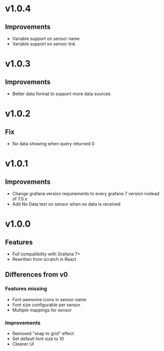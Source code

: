 # v1.0.4

## Improvements

* Variable support on sensor name
* Variable support on sensor link

# v1.0.3

## Improvements

* Better data format to support more data sources

# v1.0.2

## Fix

* No data showing when query returned 0

# v1.0.1

## Improvements

* Change grafana version requirements to every grafana 7 version instead of 7.0.x
* Add No Data text on sensor when no data is received

# v1.0.0

## Features

* Full compatibility with Grafana 7+
* Rewritten from scratch in React

## Differences from v0

### Features missing

* Font awesome icons in sensor name
* Font size configurable per sensor
* Multiple mappings for sensor

### Improvements

* Removed "snap to grid" effect
* Set default font size to 10
* Cleaner UI
